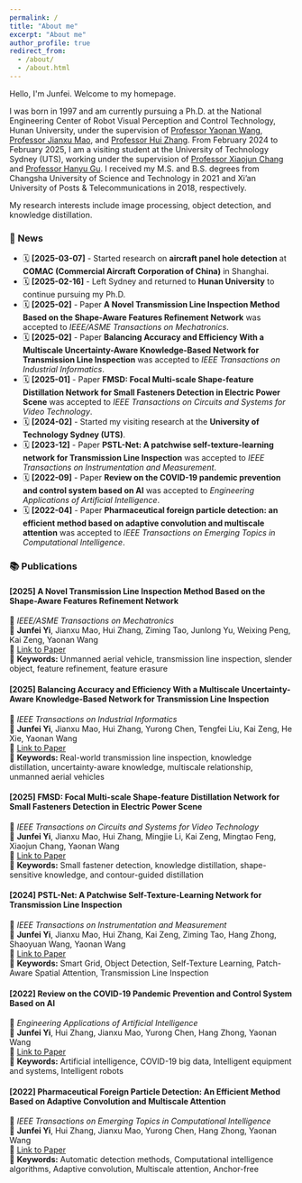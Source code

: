 ```yaml
---
permalink: /
title: "About me"
excerpt: "About me"
author_profile: true
redirect_from: 
  - /about/ 
  - /about.html
---
```


Hello, I'm Junfei. Welcome to my homepage.

I was born in 1997 and am currently pursuing a Ph.D. at the National Engineering Center of Robot Visual Perception and Control Technology, Hunan University, under the supervision of [Professor Yaonan Wang](https://eeit.hnu.edu.cn/info/1277/4490.htm), [Professor Jianxu Mao](https://eeit.hnu.edu.cn/info/1404/4625.htm), and [Professor Hui Zhang](https://robotics.hnu.edu.cn/info/1071/1538.htm). From February 2024 to February 2025, I am a visiting student at the University of Technology Sydney (UTS), working under the supervision of [Professor Xiaojun Chang](https://www.xiaojun.ai/) and [Professor Hanyu Gu](https://profiles.uts.edu.au/Hanyu.Gu). I received my M.S. and B.S. degrees from Changsha University of Science and Technology in 2021 and Xi’an University of Posts & Telecommunications in 2018, respectively.  

My research interests include image processing,  object detection, and knowledge distillation.

### 📢 News  

<div class="news-section">  
  <ul>
    <li>🗓️ <strong>[2025-03-07]</strong> - Started research on <strong>aircraft panel hole detection</strong> at <strong>COMAC (Commercial Aircraft Corporation of China)</strong> in Shanghai.</li>  
    <li>🗓️ <strong>[2025-02-16]</strong> - Left Sydney and returned to <strong>Hunan University</strong> to continue pursuing my Ph.D.</li>  
    <li>🗓️ <strong>[2025-02]</strong> - Paper <strong>A Novel Transmission Line Inspection Method Based on the Shape-Aware Features Refinement Network</strong> was accepted to <em>IEEE/ASME Transactions on Mechatronics</em>.</li>  
    <li>🗓️ <strong>[2025-02]</strong> - Paper <strong>Balancing Accuracy and Efficiency With a Multiscale Uncertainty-Aware Knowledge-Based Network for Transmission Line Inspection</strong> was accepted to <em>IEEE Transactions on Industrial Informatics</em>.</li>  
    <li>🗓️ <strong>[2025-01]</strong> - Paper <strong>FMSD: Focal Multi-scale Shape-feature Distillation Network for Small Fasteners Detection in Electric Power Scene</strong> was accepted to <em>IEEE Transactions on Circuits and Systems for Video Technology</em>.</li>  
    <li>🗓️ <strong>[2024-02]</strong> - Started my visiting research at the <strong>University of Technology Sydney (UTS)</strong>.</li>  
    <li>🗓️ <strong>[2023-12]</strong> - Paper <strong>PSTL-Net: A patchwise self-texture-learning network for Transmission Line Inspection</strong> was accepted to <em>IEEE Transactions on Instrumentation and Measurement</em>.</li>  
    <li>🗓️ <strong>[2022-09]</strong> - Paper <strong>Review on the COVID-19 pandemic prevention and control system based on AI</strong> was accepted to <em>Engineering Applications of Artificial Intelligence</em>.</li>  
    <li>🗓️ <strong>[2022-04]</strong> - Paper <strong>Pharmaceutical foreign particle detection: an efficient method based on adaptive convolution and multiscale attention</strong> was accepted to <em>IEEE Transactions on Emerging Topics in Computational Intelligence</em>.</li>  
  </ul>
</div>

### 📚 Publications  

#### **[2025] A Novel Transmission Line Inspection Method Based on the Shape-Aware Features Refinement Network**  
📌 *IEEE/ASME Transactions on Mechatronics*  
👥 <strong>Junfei Yi</strong>, Jianxu Mao, Hui Zhang, Ziming Tao, Junlong Yu, Weixing Peng, Kai Zeng, Yaonan Wang  
🔗 [Link to Paper](https://ieeexplore.ieee.org/abstract/document/10887538/)  
📖 **Keywords:** Unmanned aerial vehicle, transmission line inspection, slender object, feature refinement, feature erasure  

#### **[2025] Balancing Accuracy and Efficiency With a Multiscale Uncertainty-Aware Knowledge-Based Network for Transmission Line Inspection**  
📌 *IEEE Transactions on Industrial Informatics*  
👥 <strong>Junfei Yi</strong>, Jianxu Mao, Hui Zhang, Yurong Chen, Tengfei Liu, Kai Zeng, He Xie, Yaonan Wang  
🔗 [Link to Paper](https://ieeexplore.ieee.org/abstract/document/10841846/)  
📖 **Keywords:** Real-world transmission line inspection, knowledge distillation, uncertainty-aware knowledge, multiscale relationship, unmanned aerial vehicles  

#### **[2025] FMSD: Focal Multi-scale Shape-feature Distillation Network for Small Fasteners Detection in Electric Power Scene**  
📌 *IEEE Transactions on Circuits and Systems for Video Technology*  
👥 <strong>Junfei Yi</strong>, Jianxu Mao, Hui Zhang, Mingjie Li, Kai Zeng, Mingtao Feng, Xiaojun Chang, Yaonan Wang  
🔗 [Link to Paper](https://ieeexplore.ieee.org/abstract/document/10731891)  
📖 **Keywords:** Small fastener detection, knowledge distillation, shape-sensitive knowledge, and contour-guided distillation  

#### **[2024] PSTL-Net: A Patchwise Self-Texture-Learning Network for Transmission Line Inspection**  
📌 *IEEE Transactions on Instrumentation and Measurement*  
👥 <strong>Junfei Yi</strong>, Jianxu Mao, Hui Zhang, Kai Zeng, Ziming Tao, Hang Zhong, Shaoyuan Wang, Yaonan Wang  
🔗 [Link to Paper](https://ieeexplore.ieee.org/abstract/document/10375333)  
📖 **Keywords:** Smart Grid, Object Detection, Self-Texture Learning, Patch-Aware Spatial Attention, Transmission Line Inspection  

#### **[2022] Review on the COVID-19 Pandemic Prevention and Control System Based on AI**  
📌 *Engineering Applications of Artificial Intelligence*  
👥 <strong>Junfei Yi</strong>, Hui Zhang, Jianxu Mao, Yurong Chen, Hang Zhong, Yaonan Wang  
🔗 [Link to Paper](https://www.sciencedirect.com/science/article/pii/S0952197622002858)  
📖 **Keywords:** Artificial intelligence, COVID-19 big data, Intelligent equipment and systems, Intelligent robots  

#### **[2022] Pharmaceutical Foreign Particle Detection: An Efficient Method Based on Adaptive Convolution and Multiscale Attention**  
📌 *IEEE Transactions on Emerging Topics in Computational Intelligence*  
👥 <strong>Junfei Yi</strong>, Hui Zhang, Jianxu Mao, Yurong Chen, Hang Zhong, Yaonan Wang  
🔗 [Link to Paper](https://ieeexplore.ieee.org/abstract/document/9756199/)  
📖 **Keywords:** Automatic detection methods, Computational intelligence algorithms, Adaptive convolution, Multiscale attention, Anchor-free
